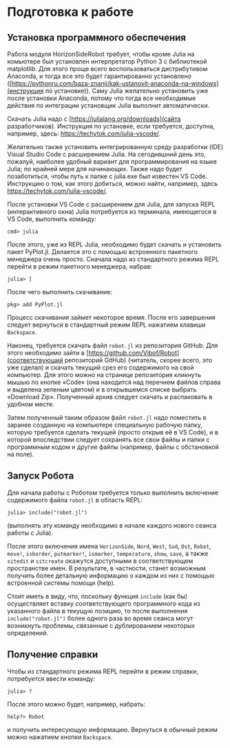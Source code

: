 # Подготовка к работе

## Установка программного обеспечения

Работа модуля HorizonSideRobot требует, чтобы кроме Julia на комьютере был установлен интерпретатор Python 3 c библиотекой matplotlib. Для этого проще всего воспользоваться дистрибутивом Anaconda, и тогда все это будет гарантированно установлено ([https://pythonru.com/baza-znanij/kak-ustanovit-anaconda-na-windows](инструкция по установке)). Саму Julia желательно установить уже после установки Anaconda, потому что тогда все необходимые действия по интеграции установщик Julia выполнит автоматически.

Скачать Julia надо с [https://julialang.org/downloads](сайта разработчиков). Инструкция по установке, если требуется, доступна, например, здесь: https://techytok.com/julia-vscode/.

Желательно также установить интегрированную среду разработки (IDE) Visual Studio Code с расширением Julia. На сегодняшний день это, пожалуй, наиболее удобный вариант для программирования на языке Julia; по крайней мере для начинающих. Также надо будет позаботиться, чтобы путь к папке с julia.exe был известен VS Code. Инструкцию о том, как этого добиться, можно найти, например, здесь https://techytok.com/julia-vscode/.

После установки VS Code с расширением для Julia, для запуска REPL (интерактивного окна) Julia потребуется из терминала, имеющегося в VS Code, выполнить команду:

    cmd> julia

После этого, уже из REPL Julia, необходимо будет скачать и установить пакет PyPlot.jl. Делается это с помощью встроенного пакетного менеджера очень просто. Сначала надо из стандартного режима REPL перейти в режим пакетного менеджера, набрав:

    julia> ]

После чего выполнить скачивание:

    pkg> add PyPlot.jl

Процесс скачивания займет некоторое время. После его завершения следует вернуться в стандартный режим REPL нажатием клавиши `Backspace`.

Наконец, требуется скачать файл `robot.jl` из репозитория GitHub. Для этого необходимо зайти в [https://github.com/Vibof/Robot](соответствующий репозиторий GitHub) (читатель, скорее всего, это уже сделал) и скачать текущий срез его содержимого на свой компьютер.  Для этого можно на странице репозитория кликнуть мышью по кнопке «Code» (она находится над перечнем файлов справа и выделена зеленым цветом) и в открывшемся списке выбрать «Download Zip». Полученный архив следует скачать и распаковать в удобном месте.

Затем полученный таким образом файл `robot.jl` надо поместить в заранее созданную на компьютере специальную рабочую папку, которую требуется сделать текущей (просто открыв её в VS Code), и в которой впоследствии следует сохранять все свои файлы и папки с программным кодом и другие файлы (например, файлы с обстановкой на поле).

## Запуск Робота

Для начала работы с Роботом требуется только выполнить включение содержимого файла `robot.jl` в область REPL:

    julia> include("robot.jl")

(выполнять эту команду необходимо в начале каждого нового сеанса работы с Julia).

После этого включения имена `HorizonSide`, `Nord`, `West`, `Sud`, `Ost`, `Robot`, `move!`, `isborder`, `putmarker!`, `ismarker`, `temperature`, `show`, `save`, а также `sitedit` и `sitcreate` окажутся доступными в соответствующем пространстве имен.  В результате, в частности, станет возможным получить более детальную информацию о каждом из них с помощью встроенной системы помощи (help).

Стоит иметь в виду, что, поскольку функция `include` (как бы) осуществляет вставку соответствующего программного кода из указанного файла в текущую позицию, то после выполнения `include("robot.jl")` более одного раза во время сеанса могут возникнуть проблемы, связанные с дублированием некоторых определений.

## Получение справки

Чтобы из стандартного режима REPL перейти в режим справки, потребуется ввести команду:

    julia> ?

После этого можно будет, например, набрать:

    help?> Robot

и получить интересующую информацию. Вернуться в обычный режим можно нажатием кнопки `Backspace`.
